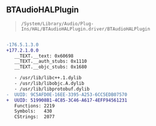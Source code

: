 ## BTAudioHALPlugin

> `/System/Library/Audio/Plug-Ins/HAL/BTAudioHALPlugin.driver/BTAudioHALPlugin`

```diff

-176.5.1.3.0
+177.2.1.0.0
   __TEXT.__text: 0x60698
   __TEXT.__auth_stubs: 0x1110
   __TEXT.__objc_stubs: 0x1680

   - /usr/lib/libc++.1.dylib
   - /usr/lib/libobjc.A.dylib
   - /usr/lib/libprotobuf.dylib
-  UUID: 9C5AFD0E-16EE-3395-A253-6CC5EDB07570
+  UUID: 519908B1-4C85-3C46-A617-4EFF94561231
   Functions: 2219
   Symbols:   430
   CStrings:  2077

```
